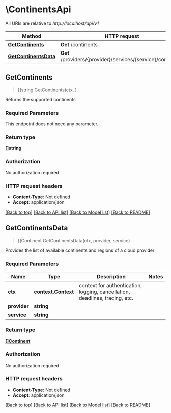 # \ContinentsApi

All URIs are relative to *http://localhost/api/v1*

Method | HTTP request | Description
------------- | ------------- | -------------
[**GetContinents**](ContinentsApi.md#GetContinents) | **Get** /continents | 
[**GetContinentsData**](ContinentsApi.md#GetContinentsData) | **Get** /providers/{provider}/services/{service}/continents | 



## GetContinents

> []string GetContinents(ctx, )


Returns the supported continents

### Required Parameters

This endpoint does not need any parameter.

### Return type

**[]string**

### Authorization

No authorization required

### HTTP request headers

- **Content-Type**: Not defined
- **Accept**: application/json

[[Back to top]](#) [[Back to API list]](../README.md#documentation-for-api-endpoints)
[[Back to Model list]](../README.md#documentation-for-models)
[[Back to README]](../README.md)


## GetContinentsData

> []Continent GetContinentsData(ctx, provider, service)


Provides the list of available continents and regions of a cloud provider

### Required Parameters


Name | Type | Description  | Notes
------------- | ------------- | ------------- | -------------
**ctx** | **context.Context** | context for authentication, logging, cancellation, deadlines, tracing, etc.
**provider** | **string**|  | 
**service** | **string**|  | 

### Return type

[**[]Continent**](Continent.md)

### Authorization

No authorization required

### HTTP request headers

- **Content-Type**: Not defined
- **Accept**: application/json

[[Back to top]](#) [[Back to API list]](../README.md#documentation-for-api-endpoints)
[[Back to Model list]](../README.md#documentation-for-models)
[[Back to README]](../README.md)

